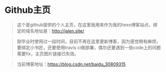 # Github主页

> 这个是github提供的个人主页，在这里我用来作为我的hexo博客站点，绑定的域名地址是：http://jalen.site/

> 刚毕业时使用过一段时间，目前不再在这里更新博客，因为感觉稍有麻烦，要绑定小书匠，还要使用travis ci做部署，偶尔还要遇到一些code上的问题需要fix，主页图片链接已失效。

> 当前博客地址：https://blog.csdn.net/baidu_30809315
